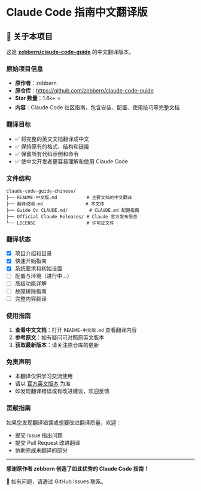 # Claude Code 指南中文翻译版

## 📖 关于本项目

这是 **[zebbern/claude-code-guide](https://github.com/zebbern/claude-code-guide)** 的中文翻译版本。

### 原始项目信息
- **原作者**：zebbern  
- **原仓库**：https://github.com/zebbern/claude-code-guide
- **Star 数量**：1.6k+ ⭐
- **内容**：Claude Code 社区指南，包含安装、配置、使用技巧等完整文档

### 翻译目标
- ✅ 将完整的英文文档翻译成中文
- ✅ 保持原有的格式、结构和链接
- ✅ 保留所有代码示例和命令
- ✅ 使中文开发者更容易理解和使用 Claude Code

### 文件结构
```
claude-code-guide-chinese/
├── README-中文版.md           # 主要文档的中文翻译
├── 翻译说明.md                # 本文件
├── Guide On CLAUDE.md/        # CLAUDE.md 配置指南
├── Official Claude Releases/ # Claude 官方发布信息
└── LICENSE                   # 许可证文件
```

### 翻译状态
- [x] 项目介绍和目录
- [x] 快速开始指南  
- [x] 系统要求和初始设置
- [ ] 配置与环境（进行中...）
- [ ] 高级功能详解
- [ ] 故障排除指南
- [ ] 完整内容翻译

### 使用指南

1. **查看中文文档**：打开 `README-中文版.md` 查看翻译内容
2. **参考原文**：如有疑问可对照原英文版本
3. **获取最新版本**：请关注原仓库的更新

### 免责声明

- 本翻译仅供学习交流使用
- 请以 [官方英文版本](https://github.com/zebbern/claude-code-guide) 为准
- 如发现翻译错误或有改进建议，欢迎反馈

### 贡献指南

如果您发现翻译错误或想要改进翻译质量，欢迎：
- 提交 Issue 指出问题
- 提交 Pull Request 改进翻译
- 协助完成未翻译的部分

---

**感谢原作者 zebbern 创造了如此优秀的 Claude Code 指南！**

📧 如有问题，请通过 GitHub Issues 联系。
